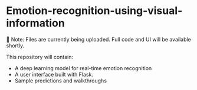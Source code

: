 # Emotion-recognition-using-visual-information

📌 Note: Files are currently being uploaded. Full code and UI will be available shortly.

This repository will contain:
- A deep learning model for real-time emotion recognition
- A user interface built with Flask.
- Sample predictions and walkthroughs
